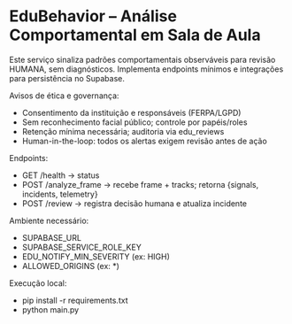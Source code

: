 # EduBehavior – Análise Comportamental em Sala de Aula

Este serviço sinaliza padrões comportamentais observáveis para revisão HUMANA, sem diagnósticos. Implementa endpoints mínimos e integrações para persistência no Supabase.

Avisos de ética e governança:
- Consentimento da instituição e responsáveis (FERPA/LGPD)
- Sem reconhecimento facial público; controle por papéis/roles
- Retenção mínima necessária; auditoria via edu_reviews
- Human-in-the-loop: todos os alertas exigem revisão antes de ação

Endpoints:
- GET /health → status
- POST /analyze_frame → recebe frame + tracks; retorna {signals, incidents, telemetry}
- POST /review → registra decisão humana e atualiza incidente

Ambiente necessário:
- SUPABASE_URL
- SUPABASE_SERVICE_ROLE_KEY
- EDU_NOTIFY_MIN_SEVERITY (ex: HIGH)
- ALLOWED_ORIGINS (ex: *)

Execução local:
- pip install -r requirements.txt
- python main.py

